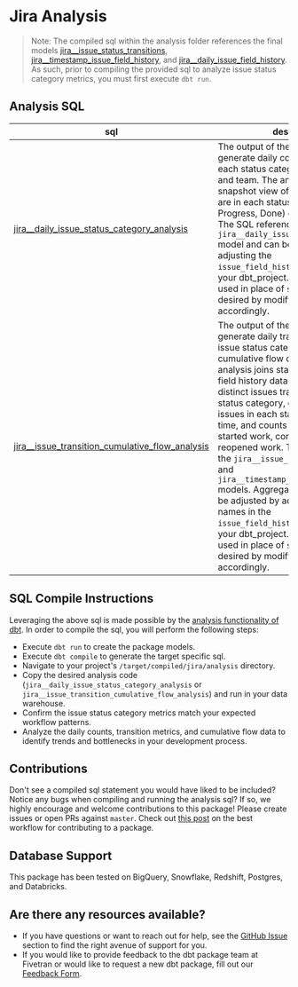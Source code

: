 # Jira Analysis
> Note: The compiled sql within the analysis folder references the final models [jira__issue_status_transitions](https://github.com/fivetran/dbt_jira/blob/master/models/jira__issue_status_transitions.sql), [jira__timestamp_issue_field_history](https://github.com/fivetran/dbt_jira/blob/master/models/jira__timestamp_issue_field_history), and [jira__daily_issue_field_history](https://github.com/fivetran/dbt_jira/blob/master/models/jira__daily_issue_field_history). As such, prior to
compiling the provided sql to analyze issue status category metrics, you must first execute `dbt run`.


## Analysis SQL
| **sql**                | **description**                                                                                                                                |
| ------------------------ | ---------------------------------------------------------------------------------------------------------------------------------------------- |
| [jira__daily_issue_status_category_analysis](https://github.com/fivetran/dbt_jira/blob/master/analysis/jira__daily_issue_status_category_analysis.sql) | The output of the compiled sql will generate daily counts of issues in each status category by date, project, and team. The analysis provides a snapshot view of how many issues are in each status category (To Do, In Progress, Done) on any given day. The SQL references the `jira__daily_issue_field_history` model and can be customized by adjusting the `issue_field_history_columns` var in your dbt_project.yml. `status` can be used in place of `status_category` if desired by modifying the model accordingly. |
| [jira__issue_transition_cumulative_flow_analysis](https://github.com/fivetran/dbt_jira/blob/master/analysis/jira__issue_transition_cumulative_flow_analysis.sql) | The output of the compiled sql will generate daily transition metrics for issue status categories with cumulative flow calculations. The analysis joins status transitions with field history data to provide: count of distinct issues transitioning into a new status category, cumulative count of issues in each status category over time, and counts of issues that started work, completed work, or reopened work. The SQL references the `jira__issue_status_transitions` and `jira__timestamp_issue_field_history` models. Aggregation granularity can be adjusted by adding/removing field names in the `issue_field_history_columns` var in your dbt_project.yml. `status` can be used in place of `status_category` if desired by modifying the model accordingly. |




## SQL Compile Instructions
Leveraging the above sql is made possible by the [analysis functionality of dbt](https://docs.getdbt.com/docs/building-a-dbt-project/analyses/). In order to
compile the sql, you will perform the following steps:
- Execute `dbt run` to create the package models.
- Execute `dbt compile` to generate the target specific sql.
- Navigate to your project's `/target/compiled/jira/analysis` directory.
- Copy the desired analysis code (`jira__daily_issue_status_category_analysis` or `jira__issue_transition_cumulative_flow_analysis`) and run in your data warehouse.
- Confirm the issue status category metrics match your expected workflow patterns.
- Analyze the daily counts, transition metrics, and cumulative flow data to identify trends and bottlenecks in your development process.


## Contributions
Don't see a compiled sql statement you would have liked to be included? Notice any bugs when compiling
and running the analysis sql? If so, we highly encourage and welcome contributions to this package!
Please create issues or open PRs against `master`. Check out [this post](https://discourse.getdbt.com/t/contributing-to-a-dbt-package/657) on the best workflow for contributing to a package.


## Database Support
This package has been tested on BigQuery, Snowflake, Redshift, Postgres, and Databricks.


## Are there any resources available?
- If you have questions or want to reach out for help, see the [GitHub Issue](https://github.com/fivetran/dbt_jira/issues/new/choose) section to find the right avenue of support for you.
- If you would like to provide feedback to the dbt package team at Fivetran or would like to request a new dbt package, fill out our [Feedback Form](https://www.surveymonkey.com/r/DQ7K7WW).

